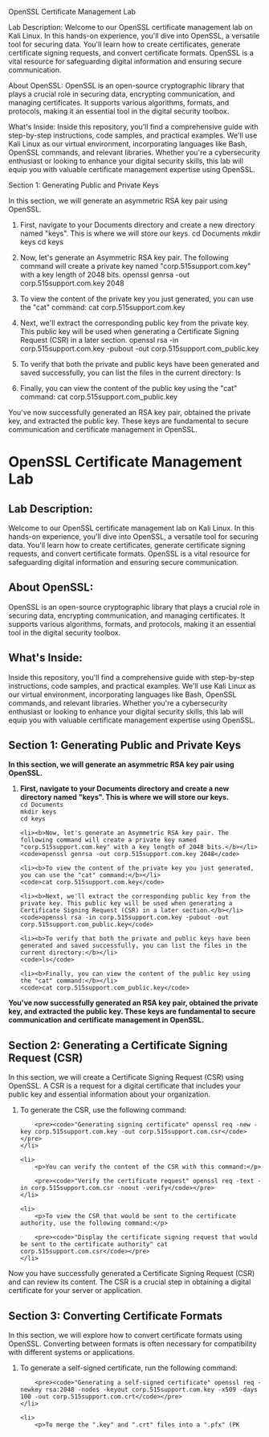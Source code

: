 OpenSSL Certificate Management Lab

Lab Description:
Welcome to our OpenSSL certificate management lab on Kali Linux. In this hands-on experience, you'll dive into OpenSSL, a versatile tool for securing data. You'll learn how to create certificates, generate certificate signing requests, and convert certificate formats. OpenSSL is a vital resource for safeguarding digital information and ensuring secure communication.

About OpenSSL:
OpenSSL is an open-source cryptographic library that plays a crucial role in securing data, encrypting communication, and managing certificates. It supports various algorithms, formats, and protocols, making it an essential tool in the digital security toolbox.

What's Inside:
Inside this repository, you'll find a comprehensive guide with step-by-step instructions, code samples, and practical examples. We'll use Kali Linux as our virtual environment, incorporating languages like Bash, OpenSSL commands, and relevant libraries. Whether you're a cybersecurity enthusiast or looking to enhance your digital security skills, this lab will equip you with valuable certificate management expertise using OpenSSL.

Section 1: Generating Public and Private Keys

In this section, we will generate an asymmetric RSA key pair using OpenSSL.

1. First, navigate to your Documents directory and create a new directory named "keys". This is where we will store our keys.
   cd Documents
   mkdir keys
   cd keys

2. Now, let's generate an Asymmetric RSA key pair. The following command will create a private key named "corp.515support.com.key" with a key length of 2048 bits.
   openssl genrsa -out corp.515support.com.key 2048

3. To view the content of the private key you just generated, you can use the "cat" command:
   cat corp.515support.com.key

4. Next, we'll extract the corresponding public key from the private key. This public key will be used when generating a Certificate Signing Request (CSR) in a later section.
   openssl rsa -in corp.515support.com.key -pubout -out corp.515support.com_public.key

5. To verify that both the private and public keys have been generated and saved successfully, you can list the files in the current directory:
   ls

6. Finally, you can view the content of the public key using the "cat" command:
   cat corp.515support.com_public.key

You've now successfully generated an RSA key pair, obtained the private key, and extracted the public key. These keys are fundamental to secure communication and certificate management in OpenSSL.

















































<h1>OpenSSL Certificate Management Lab</h1>

<h2>Lab Description:</h2>
<p>Welcome to our OpenSSL certificate management lab on Kali Linux. In this hands-on experience, you'll dive into OpenSSL, a versatile tool for securing data. You'll learn how to create certificates, generate certificate signing requests, and convert certificate formats. OpenSSL is a vital resource for safeguarding digital information and ensuring secure communication.</p>

<h2>About OpenSSL:</h2>
<p>OpenSSL is an open-source cryptographic library that plays a crucial role in securing data, encrypting communication, and managing certificates. It supports various algorithms, formats, and protocols, making it an essential tool in the digital security toolbox.</p>

<h2>What's Inside:</h2>
<p>Inside this repository, you'll find a comprehensive guide with step-by-step instructions, code samples, and practical examples. We'll use Kali Linux as our virtual environment, incorporating languages like Bash, OpenSSL commands, and relevant libraries. Whether you're a cybersecurity enthusiast or looking to enhance your digital security skills, this lab will equip you with valuable certificate management expertise using OpenSSL.</p>



<h2>Section 1: Generating Public and Private Keys</h2>

<p><b>In this section, we will generate an asymmetric RSA key pair using OpenSSL.</b></p>
<ol>
    <li><b>First, navigate to your Documents directory and create a new directory named "keys". This is where we will store our keys.</b></li>
    <code>cd Documents</code><br />
    <code>mkdir keys</code><br />
    <code>cd keys</code>

    <li><b>Now, let's generate an Asymmetric RSA key pair. The following command will create a private key named "corp.515support.com.key" with a key length of 2048 bits.</b></li>
    <code>openssl genrsa -out corp.515support.com.key 2048</code>

    <li><b>To view the content of the private key you just generated, you can use the "cat" command:</b></li>
    <code>cat corp.515support.com.key</code>

    <li><b>Next, we'll extract the corresponding public key from the private key. This public key will be used when generating a Certificate Signing Request (CSR) in a later section.</b></li>
    <code>openssl rsa -in corp.515support.com.key -pubout -out corp.515support.com_public.key</code>

    <li><b>To verify that both the private and public keys have been generated and saved successfully, you can list the files in the current directory:</b></li>
    <code>ls</code>

    <li><b>Finally, you can view the content of the public key using the "cat" command:</b></li>
    <code>cat corp.515support.com_public.key</code>
</ol>

<p><b>You've now successfully generated an RSA key pair, obtained the private key, and extracted the public key. These keys are fundamental to secure communication and certificate management in OpenSSL.</b></p>






<h2>Section 2: Generating a Certificate Signing Request (CSR)</h2>
<p>In this section, we will create a Certificate Signing Request (CSR) using OpenSSL. A CSR is a request for a digital certificate that includes your public key and essential information about your organization.</p>

<ol>
    <li>
        <p>To generate the CSR, use the following command:</p>

        <pre><code>"Generating signing certificate" openssl req -new -key corp.515support.com.key -out corp.515support.com.csr</code></pre>
    </li>

    <li>
        <p>You can verify the content of the CSR with this command:</p>

        <pre><code>"Verify the certificate request" openssl req -text -in corp.515support.com.csr -noout -verify</code></pre>
    </li>

    <li>
        <p>To view the CSR that would be sent to the certificate authority, use the following command:</p>

        <pre><code>"Display the certificate signing request that would be sent to the certificate authority" cat corp.515support.com.csr</code></pre>
    </li>
</ol>

<p>Now you have successfully generated a Certificate Signing Request (CSR) and can review its content. The CSR is a crucial step in obtaining a digital certificate for your server or application.</p>





<h2>Section 3: Converting Certificate Formats</h2>
<p>In this section, we will explore how to convert certificate formats using OpenSSL. Converting between formats is often necessary for compatibility with different systems or applications.</p>

<ol>
    <li>
        <p>To generate a self-signed certificate, run the following command:</p>

        <pre><code>"Generating a self-signed certificate" openssl req -newkey rsa:2048 -nodes -keyout corp.515support.com.key -x509 -days 100 -out corp.515support.com.crt</code></pre>
    </li>

    <li>
        <p>To merge the ".key" and ".crt" files into a ".pfx" (PK

